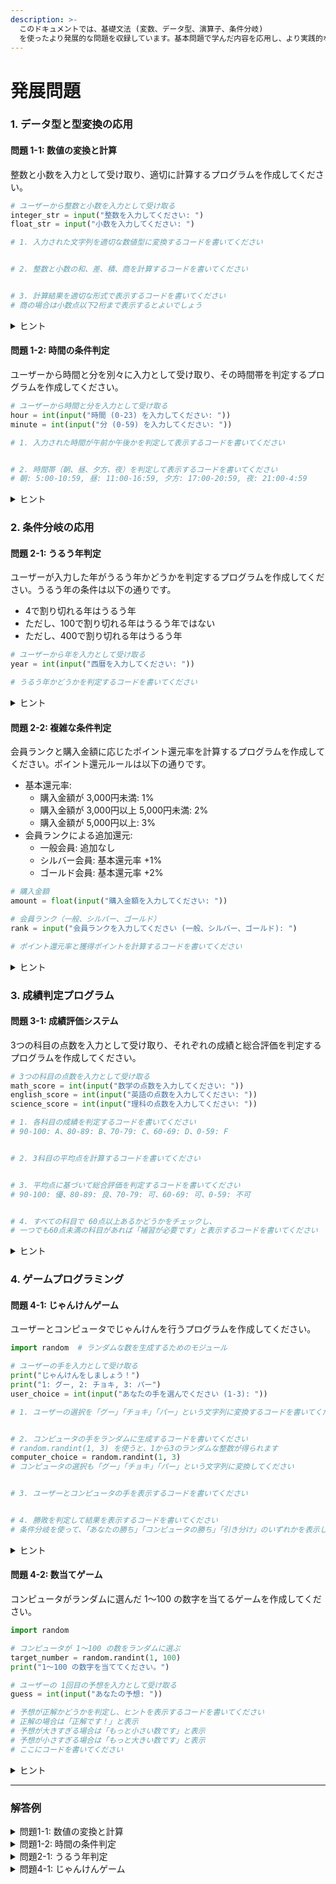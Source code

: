 ```yaml
---
description: >-
  このドキュメントでは、基礎文法 (変数、データ型、演算子、条件分岐)
  を使ったより発展的な問題を収録しています。基本問題で学んだ内容を応用し、より実践的な問題解決能力を養うことが目的です。
---
```


# 発展問題

### 1. データ型と型変換の応用

#### 問題 1-1: 数値の変換と計算

整数と小数を入力として受け取り、適切に計算するプログラムを作成してください。

```python
# ユーザーから整数と小数を入力として受け取る
integer_str = input("整数を入力してください: ")
float_str = input("小数を入力してください: ")

# 1. 入力された文字列を適切な数値型に変換するコードを書いてください


# 2. 整数と小数の和、差、積、商を計算するコードを書いてください


# 3. 計算結果を適切な形式で表示するコードを書いてください
# 商の場合は小数点以下2桁まで表示するとよいでしょう


```

<details>

<summary>ヒント</summary>

* 文字列を整数に変換するには `int()` 関数を使います

- 文字列を浮動小数点数 (小数) に変換するには `float()` 関数を使います

* 数値計算後、結果を表示する際に f-string を使うと便利です (例: `f"和: {result}"` )

- 小数点以下の桁数を制御するには、f-string の形式指定を使用します (例: `f"商: {result:.2f}"` )

</details>

#### 問題 1-2: 時間の条件判定

ユーザーから時間と分を別々に入力として受け取り、その時間帯を判定するプログラムを作成してください。

```python
# ユーザーから時間と分を入力として受け取る
hour = int(input("時間 (0-23) を入力してください: "))
minute = int(input("分 (0-59) を入力してください: "))

# 1. 入力された時間が午前か午後かを判定して表示するコードを書いてください


# 2. 時間帯（朝、昼、夕方、夜）を判定して表示するコードを書いてください
# 朝: 5:00-10:59, 昼: 11:00-16:59, 夕方: 17:00-20:59, 夜: 21:00-4:59


```

<details>

<summary>ヒント</summary>

* 午前/午後の判定は時間 (hour) が12未満かどうかで判断できます
* 時間帯の判定は複数の条件分岐 (if-elif-else) を使います
* 夜の時間帯は深夜 0時から朝5時未満と、夜 9時以降に分かれているので注意が必要です
* 条件を簡潔に書くために、範囲チェックを使うと便利です (例: `5 <= hour < 11` )

</details>

### 2. 条件分岐の応用

#### 問題 2-1: うるう年判定

ユーザーが入力した年がうるう年かどうかを判定するプログラムを作成してください。うるう年の条件は以下の通りです。

* 4で割り切れる年はうるう年
* ただし、100で割り切れる年はうるう年ではない
* ただし、400で割り切れる年はうるう年

```python
# ユーザーから年を入力として受け取る
year = int(input("西暦を入力してください: "))

# うるう年かどうかを判定するコードを書いてください


```

<details>

<summary>ヒント</summary>

* 年が4で割り切れるかどうかは、`year % 4 == 0` で確認できます
* 論理演算子 ( `and`, `or`, `not` ) を使って、複数の条件を組み合わせることができます
* 条件の優先順位に注意してください。括弧を使って明確にするとよいでしょう

</details>

#### 問題 2-2: 複雑な条件判定

会員ランクと購入金額に応じたポイント還元率を計算するプログラムを作成してください。ポイント還元ルールは以下の通りです。

* 基本還元率:
  * 購入金額が 3,000円未満: 1%
  * 購入金額が 3,000円以上 5,000円未満: 2%
  * 購入金額が 5,000円以上: 3%
* 会員ランクによる追加還元:
  * 一般会員: 追加なし
  * シルバー会員: 基本還元率 +1%
  * ゴールド会員: 基本還元率 +2%

```python
# 購入金額
amount = float(input("購入金額を入力してください: "))

# 会員ランク（一般、シルバー、ゴールド）
rank = input("会員ランクを入力してください (一般、シルバー、ゴールド): ")

# ポイント還元率と獲得ポイントを計算するコードを書いてください


```

<details>

<summary>ヒント</summary>

* 条件を段階的に処理していくと整理しやすいでしょう
* まず基本還元率を決定し、次に会員ランクに応じた追加還元を適用します
* 文字列の比較には `==` 演算子を使います
* 最終的なポイントは、購入金額 × 還元率で計算できます
* 小数点以下は切り捨てるとよいでしょう

</details>

### 3. 成績判定プログラム

#### 問題 3-1: 成績評価システム

3つの科目の点数を入力として受け取り、それぞれの成績と総合評価を判定するプログラムを作成してください。

```python
# 3つの科目の点数を入力として受け取る
math_score = int(input("数学の点数を入力してください: "))
english_score = int(input("英語の点数を入力してください: "))
science_score = int(input("理科の点数を入力してください: "))

# 1. 各科目の成績を判定するコードを書いてください
# 90-100: A、80-89: B、70-79: C、60-69: D、0-59: F


# 2. 3科目の平均点を計算するコードを書いてください


# 3. 平均点に基づいて総合評価を判定するコードを書いてください
# 90-100: 優、80-89: 良、70-79: 可、60-69: 可、0-59: 不可


# 4. すべての科目で 60点以上あるかどうかをチェックし、
# 一つでも60点未満の科目があれば「補習が必要です」と表示するコードを書いてください


```

<details>

<summary>ヒント</summary>

* 各科目の成績判定には、if-elif-else 文を使います
* 平均点の計算は、3つの点数の合計を 3 で割ることで求められます
* 総合評価の判定も、if-elif-else 文を使います
* 補習の判定には、論理演算子 `or` を使って 「いずれかの科目が 60点未満」 という条件を表現できます

</details>

### 4. ゲームプログラミング

#### 問題 4-1: じゃんけんゲーム

ユーザーとコンピュータでじゃんけんを行うプログラムを作成してください。

```python
import random  # ランダムな数を生成するためのモジュール

# ユーザーの手を入力として受け取る
print("じゃんけんをしましょう！")
print("1: グー, 2: チョキ, 3: パー")
user_choice = int(input("あなたの手を選んでください (1-3): "))

# 1. ユーザーの選択を「グー」「チョキ」「パー」という文字列に変換するコードを書いてください


# 2. コンピュータの手をランダムに生成するコードを書いてください
# random.randint(1, 3) を使うと、1から3のランダムな整数が得られます
computer_choice = random.randint(1, 3)
# コンピュータの選択も「グー」「チョキ」「パー」という文字列に変換してください


# 3. ユーザーとコンピュータの手を表示するコードを書いてください


# 4. 勝敗を判定して結果を表示するコードを書いてください
# 条件分岐を使って、「あなたの勝ち」「コンピュータの勝ち」「引き分け」のいずれかを表示します


```

<details>

<summary>ヒント</summary>

* ユーザーの選択とコンピュータの選択を、数値から文字列に変換するには、if-elif-else 文を使います
* じゃんけんの勝敗判定には、条件分岐を使います。各組み合わせを考慮する必要があります
* 引き分けの場合: ユーザーとコンピュータの選択が同じ
* ユーザーが勝つ場合: (グー vs チョキ) または (チョキ vs パー) または (パー vs グー)
* コンピュータが勝つ場合: 上記以外

</details>

#### 問題 4-2: 数当てゲーム

コンピュータがランダムに選んだ 1～100 の数字を当てるゲームを作成してください。

```python
import random

# コンピュータが 1～100 の数をランダムに選ぶ
target_number = random.randint(1, 100)
print("1～100 の数字を当ててください。")

# ユーザーの 1回目の予想を入力として受け取る
guess = int(input("あなたの予想: "))

# 予想が正解かどうかを判定し、ヒントを表示するコードを書いてください
# 正解の場合は「正解です！」と表示
# 予想が大きすぎる場合は「もっと小さい数です」と表示
# 予想が小さすぎる場合は「もっと大きい数です」と表示
# ここにコードを書いてください
```

<details>

<summary>ヒント</summary>

* ユーザーの予想と正解の数を比較するには、if-elif-else 文を使います
* 予想が正解より大きいか小さいかによって、適切なヒントを表示します
* このプログラムは 1回の予想しか受け付けませんが、ループ文を学ぶとユーザーが何度も予想できるゲームを作れるようになります

</details>



***

### 解答例

<details>

<summary>問題1-1: 数値の変換と計算</summary>

```python
# ユーザーから整数と小数を入力として受け取る
integer_str = input("整数を入力してください: ")
float_str = input("小数を入力してください: ")

# 1. 入力された文字列を適切な数値型に変換する
integer_num = int(integer_str)
float_num = float(float_str)

# 2. 整数と小数の和、差、積、商を計算する
sum_result = integer_num + float_num
diff_result = integer_num - float_num
prod_result = integer_num * float_num
div_result = integer_num / float_num

# 3. 計算結果を適切な形式で表示する
print(f"和: {sum_result}")
print(f"差: {diff_result}")
print(f"積: {prod_result}")
print(f"商: {div_result:.2f}")  # 小数点以下2桁まで表示
```

</details>

<details>

<summary>問題1-2: 時間の条件判定</summary>

```python
# ユーザーから時間と分を入力として受け取る
hour = int(input("時間（0-23）を入力してください: "))
minute = int(input("分（0-59）を入力してください: "))

# 1. 入力された時間が午前か午後かを判定して表示する
if hour < 12:
    print(f"{hour}時{minute}分は午前です。")
else:
    print(f"{hour}時{minute}分は午後です。")

# 2. 時間帯（朝、昼、夕方、夜）を判定して表示する
if 5 <= hour < 11:
    print("朝の時間帯です。")
elif 11 <= hour < 17:
    print("昼の時間帯です。")
elif 17 <= hour < 21:
    print("夕方の時間帯です。")
else:  # 21 <= hour <= 23 または 0 <= hour < 5
    print("夜の時間帯です。")
```

</details>

<details>

<summary>問題2-1: うるう年判定</summary>

```python
# ユーザーから年を入力として受け取る
year = int(input("西暦を入力してください: "))

# うるう年かどうかを判定する
if (year % 4 == 0 and year % 100 != 0) or (year % 400 == 0):
    print(f"{year}年はうるう年です。")
else:
    print(f"{year}年はうるう年ではありません。")
```

</details>

<details>

<summary>問題4-1: じゃんけんゲーム</summary>

```python
import random

# ユーザーの手を入力として受け取る
print("じゃんけんをしましょう！")
print("1: グー, 2: チョキ, 3: パー")
user_choice = int(input("あなたの手を選んでください (1-3): "))

# 1. ユーザーの選択を「グー」「チョキ」「パー」という文字列に変換する
if user_choice == 1:
    user_hand = "グー"
elif user_choice == 2:
    user_hand = "チョキ"
else:  # user_choice == 3
    user_hand = "パー"

# 2. コンピュータの手をランダムに生成する
computer_choice = random.randint(1, 3)
# コンピュータの選択も「グー」「チョキ」「パー」という文字列に変換する
if computer_choice == 1:
    computer_hand = "グー"
elif computer_choice == 2:
    computer_hand = "チョキ"
else:  # computer_choice == 3
    computer_hand = "パー"

# 3. ユーザーとコンピュータの手を表示する
print(f"あなた: {user_hand}")
print(f"コンピュータ: {computer_hand}")

# 4. 勝敗を判定して結果を表示する
if user_choice == computer_choice:
    print("結果: 引き分け")
elif (user_choice == 1 and computer_choice == 2) or \
     (user_choice == 2 and computer_choice == 3) or \
     (user_choice == 3 and computer_choice == 1):
    print("結果: あなたの勝ち！")
else:
    print("結果: コンピュータの勝ち！")
```

</details>

